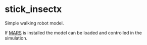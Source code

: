 # stick_insectx
Simple walking robot model.

If [MARS](https://github.com/rock-simulation/mars) is installed the model can be loaded and controlled in the simulation.

